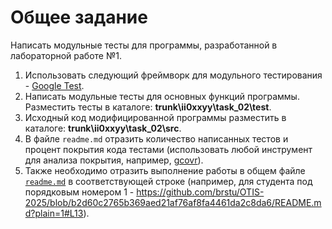 # Общее задание #
Написать модульные тесты для программы, разработанной в лабораторной работе №1.

1. Использовать следующий фреймворк для модульного тестирования - [Google Test](https://google.github.io/googletest/).
2. Написать модульные тесты для основных функций программы. Разместить тесты в каталоге: **trunk\ii0xxyy\task_02\test**.
3. Исходный код модифицированной программы разместить в каталоге: **trunk\ii0xxyy\task_02\src**.
4. В файле `readme.md` отразить количество написанных тестов и процент покрытия кода тестами (использовать любой инструмент для анализа покрытия, например, [gcovr](https://gcovr.com/en/stable/)).
5. Также необходимо отразить выполнение работы в общем файле [`readme.md`](https://github.com/brstu/OTIS-2025/blob/main/README.md) в соответствующей строке (например, для студента под порядковым номером 1 - https://github.com/brstu/OTIS-2025/blob/b2d60c2765b369aed21af76af8fa4461da2c8da6/README.md?plain=1#L13).
